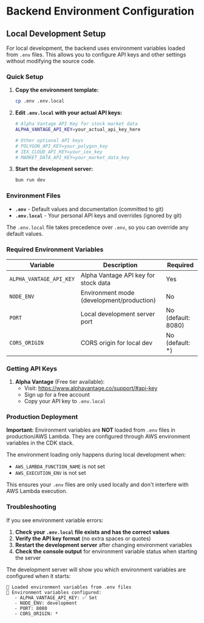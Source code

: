 # Backend Environment Configuration

## Local Development Setup

For local development, the backend uses environment variables loaded from `.env` files. This allows you to configure API keys and other settings without modifying the source code.

### Quick Setup

1. **Copy the environment template:**
   ```bash
   cp .env .env.local
   ```

2. **Edit `.env.local` with your actual API keys:**
   ```bash
   # Alpha Vantage API Key for stock market data
   ALPHA_VANTAGE_API_KEY=your_actual_api_key_here
   
   # Other optional API keys
   # POLYGON_API_KEY=your_polygon_key
   # IEX_CLOUD_API_KEY=your_iex_key
   # MARKET_DATA_API_KEY=your_market_data_key
   ```

3. **Start the development server:**
   ```bash
   bun run dev
   ```

### Environment Files

- **`.env`** - Default values and documentation (committed to git)
- **`.env.local`** - Your personal API keys and overrides (ignored by git)

The `.env.local` file takes precedence over `.env`, so you can override any default values.

### Required Environment Variables

| Variable | Description | Required |
|----------|-------------|----------|
| `ALPHA_VANTAGE_API_KEY` | Alpha Vantage API key for stock data | Yes |
| `NODE_ENV` | Environment mode (development/production) | No |
| `PORT` | Local development server port | No (default: 8080) |
| `CORS_ORIGIN` | CORS origin for local dev | No (default: *) |

### Getting API Keys

1. **Alpha Vantage** (Free tier available):
   - Visit: https://www.alphavantage.co/support/#api-key
   - Sign up for a free account
   - Copy your API key to `.env.local`

### Production Deployment

**Important:** Environment variables are **NOT** loaded from `.env` files in production/AWS Lambda. They are configured through AWS environment variables in the CDK stack.

The environment loading only happens during local development when:
- `AWS_LAMBDA_FUNCTION_NAME` is not set
- `AWS_EXECUTION_ENV` is not set

This ensures your `.env` files are only used locally and don't interfere with AWS Lambda execution.

### Troubleshooting

If you see environment variable errors:

1. **Check your `.env.local` file exists and has the correct values**
2. **Verify the API key format** (no extra spaces or quotes)
3. **Restart the development server** after changing environment variables
4. **Check the console output** for environment variable status when starting the server

The development server will show you which environment variables are configured when it starts:

```
🔧 Loaded environment variables from .env files
🔑 Environment variables configured:
   - ALPHA_VANTAGE_API_KEY: ✅ Set
   - NODE_ENV: development
   - PORT: 8080
   - CORS_ORIGIN: *
```
